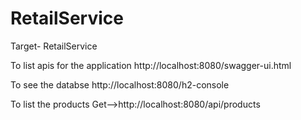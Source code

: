 # RetailService
Target- RetailService

To list apis for the application
http://localhost:8080/swagger-ui.html

To see the databse
http://localhost:8080/h2-console

To list the products
Get-->http://localhost:8080/api/products
